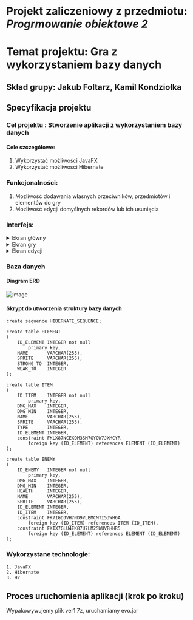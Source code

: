 # Projekt zaliczeniowy z przedmiotu: _**Progrmowanie obiektowe 2**_

# Temat projektu: Gra z wykorzystaniem bazy danych
## Skład grupy: Jakub Foltarz, Kamil Kondziołka
## Specyfikacja projektu
### Cel projektu : Stworzenie aplikacji z wykorzystaniem bazy danych
#### Cele szczegółowe:
   1. Wykorzystać możliwości JavaFX
   2. Wykorzystać możliwości Hibernate
### Funkcjonalności:
   1. Mozliwość dodawania własnych przeciwników, przedmiotów i elementów do gry
   2. Mozliwość edycji domyślnych rekordów lub ich usunięcia
### Interfejs:

   <details>
       <summary>Ekran główny</summary>
           Ekran główny zawiera 3 przyciski, służące do przejścia na ekran gry, ekran służący do edytowania oraz wyjście z aplikacji
   </details>
	<details>
       <summary>Ekran gry</summary>
           Ekran gry zawiera informacje o wykonanych turach, przedmiocie aktualnie trzymanym przez gracza, główną planszę, oraz pasek z przedmiotami
   </details>
   <details>
       <summary>Ekran edycji</summary>
           Ekran edycji są to wyświetlane w postaci tabeli dane pobierane z bazy danych z możliwościa dodania, edycji, oraz usunięcia rekordów
   </details>
         
### Baza danych

####	Diagram ERD
![image](https://i.gyazo.com/54da70ba618fac17c8643c30241f2932.png)

####	Skrypt do utworzenia struktury bazy danych

    create sequence HIBERNATE_SEQUENCE;

    create table ELEMENT
    (
        ID_ELEMENT INTEGER not null
            primary key,
        NAME       VARCHAR(255),
        SPRITE     VARCHAR(255),
        STRONG_TO  INTEGER,
        WEAK_TO    INTEGER
    );

    create table ITEM
    (
        ID_ITEM    INTEGER not null
            primary key,
        DMG_MAX    INTEGER,
        DMG_MIN    INTEGER,
        NAME       VARCHAR(255),
        SPRITE     VARCHAR(255),
        TYPE       INTEGER,
        ID_ELEMENT INTEGER,
        constraint FKLX87NCEXOM3SM7GYOW7JXMCYR
            foreign key (ID_ELEMENT) references ELEMENT (ID_ELEMENT)
    );

    create table ENEMY
    (
        ID_ENEMY   INTEGER not null
            primary key,
        DMG_MAX    INTEGER,
        DMG_MIN    INTEGER,
        HEALTH     INTEGER,
        NAME       VARCHAR(255),
        SPRITE     VARCHAR(255),
        ID_ELEMENT INTEGER,
        ID_ITEM    INTEGER,
        constraint FK7IGDJVH7ND9VLBMCMTI5JWH6A
            foreign key (ID_ITEM) references ITEM (ID_ITEM),
        constraint FKIX7GLU4EK87U7LM2SWUVBHHR5
            foreign key (ID_ELEMENT) references ELEMENT (ID_ELEMENT)
    );


### Wykorzystane technologie:
    1. JavaFX
    2. Hibernate
    3. H2
## Proces uruchomienia aplikacji (krok po kroku)
Wypakowywujemy plik ver1.7z, uruchamiamy evo.jar
